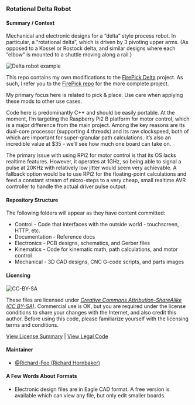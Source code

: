 ### Rotational Delta Robot

#### Summary / Context

Mechanical and electronic designs for a “delta” style process robot.
In particular, a “rotational delta”, which is driven by 3 pivoting upper arms.
(As opposed to a Kossel or Rostock delta, and similar designs where each “elbow” is mounted to a shuttle moving along a rail.)

![Delta robot example](http://upload.wikimedia.org/wikipedia/commons/3/31/TOSY_Parallel_Robot.JPG)

This repo contains my own modifications to the [FirePick Delta](http://delta.firepick.org) project.
As such, I refer you to the [FirePick repo](https://github.com/firepick-delta/firepick-delta) for the more complete project.

My primary focus here is related to pick & place.
Use care when applying these mods to other use cases.

Code here is predominantly C++ and should be easily portable.
At the moment, I’m targeting the Raspberry Pi2 B platform for motor control, which is a major difference from the main project.  Among the key reasons are its dual-core processor (supporting 4 threads) and its raw clockspeed, both of which are important for super-granular path calculations.
It’s also an incredible value at $35 - we’ll see how much one board can take on.

The primary issue with using RPi2 for motor control is that its OS lacks realtime features.
However, it operates at 1GHz, so being able to signal a pulse at 20KHz with relatively low jitter would seem very achievable.
A fallback option would be to use RPi2 for the floating-point calculations and feed a constant stream of micro-steps to a very cheap, small realtime AVR controller to handle the actual driver pulse output.

#### Repository Structure

The following folders will appear as they have content committed:
* Control - Code that interfaces with the outside world - touchscreen, HTTP, etc.
* Documentation - Reference docs
* Electronics - PCB designs, schematics, and Gerber files
* Kinematics - Code for kinematic math, path calculations, and motor control
* Mechanical - 3D CAD designs, CNC G-code scripts, and parts images


#### Licensing

![CC-BY-SA](http://upload.wikimedia.org/wikipedia/commons/thumb/d/d0/CC-BY-SA_icon.svg/320px-CC-BY-SA_icon.svg.png)

These files are licensed under [*Creative Commons Attribution-ShareAlike (CC BY-SA)*](https://creativecommons.org/licenses/by-sa/4.0/legalcode).  Commercial use is OK, but you are required under the license conditions to share your changes with the Internet, and also credit this author.  Before using this code, please familiarize yourself with the licensing terms and conditions.

[View License Summary](http://creativecommons.org/licenses/by-sa/4.0/) | [View Legal Code](https://creativecommons.org/licenses/by-sa/4.0/legalcode)

#### Maintainer

* [@Richard-Foo (Richard Hornbaker)](https://github.com/Richard-Foo)


#### A Few Words About Formats

* Electronic design files are in Eagle CAD format.  A free version is available which can view any file, but only edit smaller boards.
